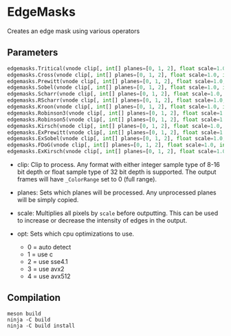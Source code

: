 # EdgeMasks

Creates an edge mask using various operators


## Parameters

```py
edgemasks.Tritical(vnode clip[, int[] planes=[0, 1, 2], float scale=1.0, int opt=0])
edgemasks.Cross(vnode clip[, int[] planes=[0, 1, 2], float scale=1.0, int opt=0])
edgemasks.Prewitt(vnode clip[, int[] planes=[0, 1, 2], float scale=1.0, int opt=0])
edgemasks.Sobel(vnode clip[, int[] planes=[0, 1, 2], float scale=1.0, int opt=0])
edgemasks.Scharr(vnode clip[, int[] planes=[0, 1, 2], float scale=1.0, int opt=0])
edgemasks.RScharr(vnode clip[, int[] planes=[0, 1, 2], float scale=1.0, int opt=0])
edgemasks.Kroon(vnode clip[, int[] planes=[0, 1, 2], float scale=1.0, int opt=0])
edgemasks.Robinson3(vnode clip[, int[] planes=[0, 1, 2], float scale=1.0, int opt=0])
edgemasks.Robinson5(vnode clip[, int[] planes=[0, 1, 2], float scale=1.0, int opt=0])
edgemasks.Kirsch(vnode clip[, int[] planes=[0, 1, 2], float scale=1.0, int opt=0])
edgemasks.ExPrewitt(vnode clip[, int[] planes=[0, 1, 2], float scale=1.0, int opt=0])
edgemasks.ExSobel(vnode clip[, int[] planes=[0, 1, 2], float scale=1.0, int opt=0])
edgemasks.FDoG(vnode clip[, int[] planes=[0, 1, 2], float scale=1.0, int opt=0])
edgemasks.ExKirsch(vnode clip[, int[] planes=[0, 1, 2], float scale=1.0, int opt=0])
```

- clip: Clip to process. Any format with either integer sample type of 8-16 bit depth or float sample type of 32 bit depth is supported. The output frames will have `_ColorRange` set to 0 (full range).

- planes: Sets which planes will be processed. Any unprocessed planes will be simply copied.

- scale: Multiplies all pixels by `scale` before outputting. This can be used to increase or decrease the intensity of edges in the output.

- opt: Sets which cpu optimizations to use.
  - 0 = auto detect
  - 1 = use c
  - 2 = use sse4.1
  - 3 = use avx2
  - 4 = use avx512


## Compilation

```
meson build
ninja -C build
ninja -C build install
```
